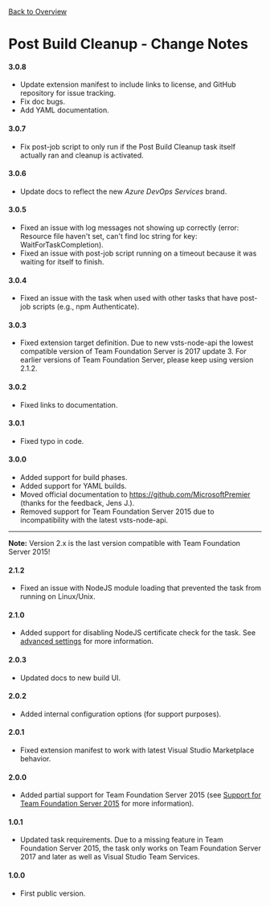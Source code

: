 [Back to Overview](./overview.md)

# Post Build Cleanup - Change Notes

#### 3.0.8
- Update extension manifest to include links to license, and GitHub repository for issue tracking.
- Fix doc bugs.
- Add YAML documentation.

#### 3.0.7
- Fix post-job script to only run if the Post Build Cleanup task itself actually ran and cleanup is activated.

#### 3.0.6
- Update docs to reflect the new *Azure DevOps Services* brand.

#### 3.0.5
- Fixed an issue with log messages not showing up correctly (error: Resource file haven\'t set, can\'t find loc string for key: WaitForTaskCompletion).
- Fixed an issue with post-job script running on a timeout because it was waiting for itself to finish.

#### 3.0.4
- Fixed an issue with the task when used with other tasks that have post-job scripts (e.g., npm Authenticate).

#### 3.0.3
- Fixed extension target definition. Due to new vsts-node-api the lowest compatible version of Team Foundation Server is 2017 update 3. For earlier versions of Team Foundation Server, please keep using version 2.1.2.

#### 3.0.2
- Fixed links to documentation.

#### 3.0.1
- Fixed typo in code.

#### 3.0.0
- Added support for build phases.
- Added support for YAML builds.
- Moved official documentation to https://github.com/MicrosoftPremier (thanks for the feedback, Jens J.).
- Removed support for Team Foundation Server 2015 due to incompatibility with the latest vsts-node-api.

--------------------------------------------------------------------------------
**Note:** Version 2.x is the last version compatible with Team Foundation Server 2015!

#### 2.1.2
- Fixed an issue with NodeJS module loading that prevented the task from running on Linux/Unix.

#### 2.1.0
- Added support for disabling NodeJS certificate check for the task. See [advanced settings](./overview.md#advanced) for more information.

#### 2.0.3
- Updated docs to new build UI.

#### 2.0.2
- Added internal configuration options (for support purposes).

#### 2.0.1
- Fixed extension manifest to work with latest Visual Studio Marketplace behavior.

#### 2.0.0
- Added partial support for Team Foundation Server 2015 (see [Support for Team Foundation Server 2015](./overview.md#support-for-team-foundation-server-2015)
  for more information).

#### 1.0.1
- Updated task requirements. Due to a missing feature in Team Foundation Server 2015, the task only works on Team Foundation
  Server 2017 and later as well as Visual Studio Team Services.

#### 1.0.0
- First public version.